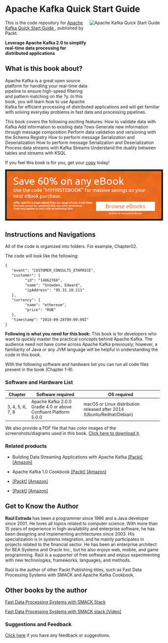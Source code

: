 # Apache Kafka Quick Start Guide 

<a href="https://www.packtpub.com/big-data-and-business-intelligence/apache-kafka-quick-start-guide?utm_source=github&utm_medium=repository&utm_campaign=9781788997829 "><img src="https://d1ldz4te4covpm.cloudfront.net/sites/default/files/imagecache/ppv4_main_book_cover/9781788997829_cover.png" alt="Apache Kafka Quick Start Guide " height="256px" align="right"></a>

This is the code repository for [Apache Kafka Quick Start Guide ](https://www.packtpub.com/big-data-and-business-intelligence/apache-kafka-quick-start-guide?utm_source=github&utm_medium=repository&utm_campaign=9781788997829), published by Packt.

**Leverage Apache Kafka 2.0 to simplify real-time data processing for distributed applications**

## What is this book about?
Apache Kafka is a great open source platform for handling your real-time data pipeline to ensure high-speed filtering and pattern matching on the ?y. In this book, you will learn how to use Apache Kafka for efficient processing of distributed applications and will get familiar with solving everyday problems in fast data and processing pipelines.

This book covers the following exciting features:
How to validate data with Kafka 
Add information to existing data ?ows 
Generate new information through message composition 
Perform data validation and versioning with the Schema Registry 
How to perform message Serialization and Deserialization 
How to perform message Serialization and Deserialization 
Process data streams with Kafka Streams 
Understand the duality between tables and streams with KSQL 

If you feel this book is for you, get your [copy](https://www.amazon.com/dp/1788997824) today!

<a href="https://www.packtpub.com/?utm_source=github&utm_medium=banner&utm_campaign=GitHubBanner"><img src="https://raw.githubusercontent.com/PacktPublishing/GitHub/master/GitHub.png" 
alt="https://www.packtpub.com/" border="5" /></a>

## Instructions and Navigations
All of the code is organized into folders. For example, Chapter02.

The code will look like the following:
```
{
   "event": "CUSTOMER_CONSULTS_ETHPRICE",
   "customer": {
         "id": "14862768",
         "name": "Snowden, Edward",
         "ipAddress": "95.31.18.111"
   },
   "currency": {
         "name": "ethereum",
         "price": "RUB"
   },
   "timestamp": "2018-09-28T09:09:09Z"
}
```

**Following is what you need for this book:**
This book is for developers who want to quickly master the practical concepts behind Apache Kafka. The audience need not have come across Apache Kafka previously; however, a familiarity of Java or any JVM language will be helpful in understanding the code in this book.

With the following software and hardware list you can run all code files present in the book (Chapter 1-8).
### Software and Hardware List
| Chapter | Software required | OS required |
| -------- | ------------------------------------ | ----------------------------------- |
| 3, 4, 5, 6, 7, 8 | Apache Kafka 2.0.0 Gradle 4.0 or above Confluent Platform 5.0.0 | macOS or Linux distribution released after 2014 (Ubuntu/Redhat/Debian) |


We also provide a PDF file that has color images of the screenshots/diagrams used in this book. [Click here to download it]().

### Related products
* Building Data Streaming Applications with Apache Kafka [[Packt]](https://www.packtpub.com/big-data-and-business-intelligence/building-data-streaming-applications-apache-kafka?utm_source=github&utm_medium=repository&utm_campaign=9781787283985 ) [[Amazon]](https://www.amazon.com/dp/1787283984)

* Apache Kafka 1.0 Cookbook [[Packt]](https://www.packtpub.com/big-data-and-business-intelligence/apache-kafka-10-cookbook?utm_source=github&utm_medium=repository&utm_campaign=9781787286849 ) [[Amazon]](https://www.amazon.com/dp/1787286843)

*  [[Packt]]() [[Amazon]](https://www.amazon.com/dp/)

*  [[Packt]]() [[Amazon]](https://www.amazon.com/dp/)

## Get to Know the Author
**Raúl Estrada**
has been a programmer since 1996 and a Java developer since 2001. He loves all topics related to computer science. With more than 15 years of experience in high-availability and enterprise software, he has been designing and implementing architectures since 2003. His specialization is in systems integration, and he mainly participates in projects related to the financial sector. He has been an enterprise architect for BEA Systems and Oracle Inc., but he also enjoys web, mobile, and game programming. Raúl is a supporter of free software and enjoys experimenting with new technologies, frameworks, languages, and methods.

Raúl is the author of other Packt Publishing titles, such as Fast Data Processing Systems with SMACK and Apache Kafka Cookbook.


## Other books by the author
[Fast Data Processing Systems with SMACK Stack](https://www.packtpub.com/big-data-and-business-intelligence/fast-data-processing-systems-smack-stack?utm_source=github&utm_medium=repository&utm_campaign=9781786467201 )

[Fast Data Processing Systems with SMACK stack [Video]](https://www.packtpub.com/big-data-and-business-intelligence/fast-data-processing-systems-smack-stack-video?utm_source=github&utm_medium=repository&utm_campaign=9781788298452 )

[]()

[]()

[]()

### Suggestions and Feedback
[Click here](https://docs.google.com/forms/d/e/1FAIpQLSdy7dATC6QmEL81FIUuymZ0Wy9vH1jHkvpY57OiMeKGqib_Ow/viewform) if you have any feedback or suggestions.


